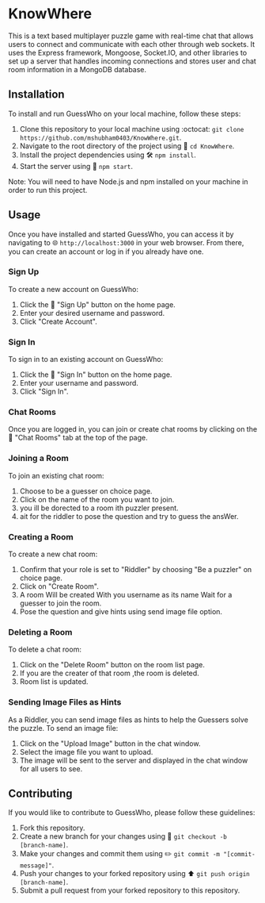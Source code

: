 # KnowWhere

This is a text based multiplayer puzzle game with real-time chat that allows users to connect and communicate with each other through web sockets. It uses the Express framework, Mongoose, Socket.IO, and other libraries to set up a server that handles incoming connections and stores user and chat room information in a MongoDB database.

## Installation

To install and run GuessWho on your local machine, follow these steps:

1. Clone this repository to your local machine using :octocat: `git clone https://github.com/mshubham0403/KnowWhere.git`.
2. Navigate to the root directory of the project using :file_folder: `cd KnowWhere`.
3. Install the project dependencies using :hammer_and_wrench: `npm install`.
4. Start the server using :rocket: `npm start`.

Note: You will need to have Node.js and npm installed on your machine in order to run this project.

## Usage

Once you have installed and started GuessWho, you can access it by navigating to :globe_with_meridians: `http://localhost:3000` in your web browser. From there, you can create an account or log in if you already have one.

### Sign Up

To create a new account on GuessWho:

1. Click the :bust_in_silhouette: "Sign Up" button on the home page.
2. Enter your desired username and password.
3. Click "Create Account".

### Sign In

To sign in to an existing account on GuessWho:

1. Click the :key: "Sign In" button on the home page.
2. Enter your username and password.
3. Click "Sign In".

### Chat Rooms

Once you are logged in, you can join or create chat rooms by clicking on the :speech_balloon: "Chat Rooms" tab at the top of the page.

### Joining a Room

To join an existing chat room:

1. Choose to be a guesser on choice page.
2. Click on the name of the room you want to join.
3. you ill be dorected to a room ith puzzler present.
4. ait for the riddler to pose the question and try to guess the ansWer.

### Creating a Room

To create a new chat room:

1. Confirm that your role is set to "Riddler" by choosing "Be a puzzler" on choice page.
2. Click on "Create Room".
3. A room Will be created With you username as its name Wait for a guesser to join the room. 
4. Pose the question and give hints using send image file option.


### Deleting a Room

To delete a chat room:

1. Click on the "Delete Room" button on the room list page.
2. If you are the creater of that room ,the room is deleted.
3. Room list is updated.

### Sending Image Files as Hints

As a Riddler, you can send image files as hints to help the Guessers solve the puzzle. To send an image file:

1. Click on the "Upload Image" button in the chat window.
2. Select the image file you want to upload.
3. The image will be sent to the server and displayed in the chat window for all users to see.



## Contributing

If you would like to contribute to GuessWho, please follow these guidelines:

1. Fork this repository.
2. Create a new branch for your changes using :seedling: `git checkout -b [branch-name]`.
3. Make your changes and commit them using :pencil2: `git commit -m "[commit-message]"`.
4. Push your changes to your forked repository using :arrow_up: `git push origin [branch-name]`.
5. Submit a pull request from your forked repository to this repository.


